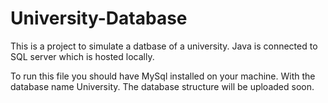 # University-Database
This is a project to simulate a datbase of a university.
Java is connected to SQL server which is hosted locally.

To run this file you should have MySql installed on your machine. With the database name University.
The database structure will be uploaded soon.

